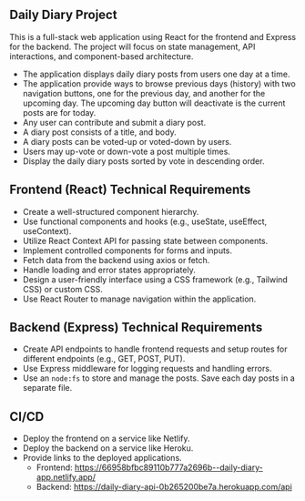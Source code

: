 ## Daily Diary Project
This is a full-stack web application using React for the frontend and Express for the backend. The project will focus on state management, API interactions, and component-based architecture.
* The application displays daily diary posts from users one day at a time.
* The application provide ways to browse previous days (history) with two navigation buttons, one for the previous day, and another for the upcoming day. The upcoming day button will deactivate is the current posts are for today.
* Any user can contribute and submit a diary post.
* A diary post consists of a title, and body.
* A diary posts can be voted-up or voted-down by users.
* Users may up-vote or down-vote a post multiple times.
* Display the daily diary posts sorted by vote in descending order.

## Frontend (React) Technical Requirements
* Create a well-structured component hierarchy.
* Use functional components and hooks (e.g., useState, useEffect, useContext).
* Utilize React Context API for passing state between components.
* Implement controlled components for forms and inputs.
* Fetch data from the backend using axios or fetch.
* Handle loading and error states appropriately.
* Design a user-friendly interface using a CSS framework (e.g., Tailwind CSS) or custom CSS.
* Use React Router to manage navigation within the application.
  
## Backend (Express) Technical Requirements
* Create API endpoints to handle frontend requests and setup routes for different endpoints (e.g., GET, POST, PUT).
* Use Express middleware for logging requests and handling errors.
* Use an `node:fs` to store and manage the posts. Save each day posts in a separate file.

## CI/CD
* Deploy the frontend on a service like Netlify.
* Deploy the backend on a service like Heroku.
* Provide links to the deployed applications.
    * Frontend: https://66958bfbc89110b777a2696b--daily-diary-app.netlify.app/
    * Backend: https://daily-diary-api-0b265200be7a.herokuapp.com/api

